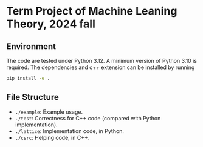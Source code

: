 # Term Project of Machine Leaning Theory, 2024 fall

## Environment

The code are tested under Python 3.12. A minimum version of Python 3.10 is required. The dependencies and c++ extension can be installed by running

```bash
pip install -e .
```

## File Structure

- `./example`: Example usage.
- `./test`: Correctness for C++ code (compared with Python implementation).
- `./lattice`: Implementation code, in Python.
- `./csrc`: Helping code, in C++.
